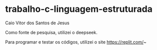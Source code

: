 # trabalho-c-linguagem-estruturada
Caio Vitor dos Santos de Jesus

Como fonte de pesquisa, utilizei o deepseek.

Para programar e testar os códigos, utilizei o site https://replit.com/~
